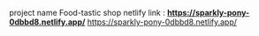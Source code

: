 project name
Food-tastic shop
netlify link : **https://sparkly-pony-0dbbd8.netlify.app/**
https://sparkly-pony-0dbbd8.netlify.app/
